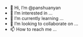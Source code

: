 - 👋 Hi, I’m @panshuanyan
- 👀 I’m interested in ...
- 🌱 I’m currently learning ...
- 💞️ I’m looking to collaborate on ...
- 📫 How to reach me ...

<!---
panshuanyan/panshuanyan is a ✨ special ✨ repository because its `README.md` (this file) appears on your GitHub profile.
You can click the Preview link to take a look at your changes.
--->
